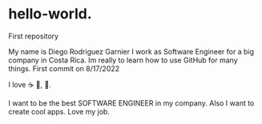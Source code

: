 # hello-world.
First repository


My name is Diego Rodriguez Garnier
I work as Software Engineer for a big company in Costa Rica.
Im really to learn how to use GitHub for many things.
First commit on 8/17/2022

I love :coffee: :pizza:, :dancer:.

I want to be the best SOFTWARE ENGINEER in my company.
Also I want to create cool apps.
Love my job.
